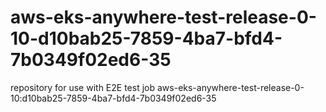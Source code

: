 # aws-eks-anywhere-test-release-0-10-d10bab25-7859-4ba7-bfd4-7b0349f02ed6-35
repository for use with E2E test job aws-eks-anywhere-test-release-0-10:d10bab25-7859-4ba7-bfd4-7b0349f02ed6-35
